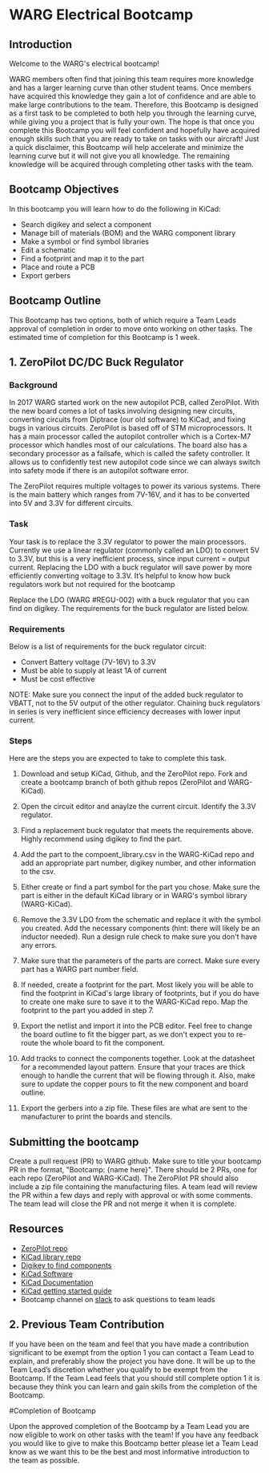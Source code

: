 ﻿
# WARG Electrical Bootcamp

## Introduction
Welcome to the WARG's electrical bootcamp!

WARG members often find that joining this team requires more knowledge and has a larger learning curve than other student teams. Once members have acquired this knowledge they gain a lot of confidence and are able to make large contributions to the team. Therefore, this Bootcamp is designed as a first task to be completed to both help you through the learning curve, while giving you a project that is fully your own. The hope is that once you complete this Bootcamp you will feel confident and hopefully have acquired enough skills such that you are ready to take on tasks with our aircraft! Just a quick disclaimer, this Bootcamp will help accelerate and minimize the learning curve but it will not give you all knowledge. The remaining knowledge will be acquired through completing other tasks with the team.

## Bootcamp Objectives

In this bootcamp you will learn how to do the following in KiCad:

- Search digikey and select a component
- Manage bill of materials (BOM) and the WARG component library
- Make a symbol or find symbol libraries
- Edit a schematic
- Find a footprint and map it to the part
- Place and route a PCB
- Export gerbers

## Bootcamp Outline

This Bootcamp has two options, both of which require a Team Leads approval of completion in order to move onto working on other tasks. The estimated time of completion for this Bootcamp is 1 week.

## 1. ZeroPilot DC/DC Buck Regulator

### Background

In 2017 WARG started work on the new autopilot PCB, called ZeroPilot. With the new board comes a lot of tasks involving designing new circuits, converting circuits from Diptrace (our old software) to KiCad, and fixing bugs in various circuits. ZeroPilot is based off of STM microprocessors. It has a main processor called the autopilot controller which is a Cortex-M7 processor which handles most of our calculations. The board also has a secondary processor as a failsafe, which is called the safety controller. It allows us to confidently test new autopilot code since we can always switch into safety mode if there is an autopilot software error.

The ZeroPilot requires multiple voltages to power its various systems. There is the main battery which ranges from 7V-16V, and it has to be converted into 5V and 3.3V for different circuits.

### Task

Your task is to replace the 3.3V regulator to power the main processors. Currently we use a linear regulator (commonly called an LDO) to convert 5V to 3.3V, but this is a very inefficient process, since input current = output current. Replacing the LDO with a buck regulator will save power by more efficiently converting voltage to 3.3V. It’s helpful to know how buck regulators work but not required for the bootcamp

Replace the LDO (WARG #REGU-002) with a buck regulator that you can find on digikey. The requirements for the buck regulator are listed below.

### Requirements

Below is a list of requirements for the buck regulator circuit:

- Convert Battery voltage (7V-16V) to 3.3V
- Must be able to supply at least 1A of current
- Must be cost effective

NOTE: Make sure you connect the input of the added buck regulator to VBATT, not to the 5V output of the other regulator. Chaining buck regulators in series is very inefficient since efficiency decreases with lower input current.

### Steps

Here are the steps you are expected to take to complete this task.

1. Download and setup KiCad, Github, and the ZeroPilot repo. Fork and create a bootcamp branch of both github repos (ZeroPilot and WARG-KiCad).

2. Open the circuit editor and anaylze the current circuit. Identify the 3.3V regulator.

3. Find a replacement buck regulator that meets the requirements above. Highly recommend using digikey to find the part.

4. Add the part to the compoent_library.csv in the WARG-KiCad repo and add an appropriate part number, digikey number, and other information to the csv.

5. Either create or find a part symbol for the part you chose. Make sure the part is either in the default KiCad library or in WARG's symbol library (WARG-KiCad).

6. Remove the 3.3V LDO from the schematic and replace it with the symbol you created. Add the necessary components (hint: there will likely be an inductor needed). Run a design rule check to make sure you don't have any errors.

7. Make sure that the parameters of the parts are correct. Make sure every part has a WARG part number field.

8. If needed, create a footprint for the part. Most likely you will be able to find the footprint in KiCad's large library of footprints, but if you do have to create one make sure to save it to the WARG-KiCad repo. Map the footprint to the part you added in step 7.

9. Export the netlist and import it into the PCB editor. Feel free to change the board outline to fit the bigger part, as we don't expect you to re-route the whole board to fit the component.

10. Add tracks to connect the components together. Look at the datasheet for a recommended layout pattern. Ensure that your traces are thick enough to handle the current that will be flowing through it. Also, make sure to update the copper pours to fit the new component and board outline.

11. Export the gerbers into a zip file. These files are what are sent to the manufacturer to print the boards and stencils.

## Submitting the bootcamp

Create a pull request (PR) to WARG github. Make sure to title your bootcamp PR in the format, "Bootcamp: {name here}". There should be 2 PRs, one for each repo (ZeroPilot and WARG-KiCad). The ZeroPilot PR should also include a zip file containing the manufacturing files. A team lead will review the PR within a few days and reply with approval or with some comments. The team lead will close the PR and not merge it when it is complete.


## Resources

- [ZeroPilot repo](https://github.com/UWARG/ZeroPilot-HW)
- [KiCad library repo](https://github.com/UWARG/ZeroPilot-HW)
- [Digikey to find components](https://www.digikey.com/)
- [KiCad Software](http://kicad-pcb.org/)
- [KiCad Documentation](http://kicad-pcb.org/help/documentation/)
- [KiCad getting started guide](http://docs.kicad-pcb.org/stable/en/getting_started_in_kicad.pdf)
-  Bootcamp channel on  [slack](https://uwarg.slack.com) to ask questions to team leads

## 2. Previous Team Contribution

If you have been on the team and feel that you have made a contribution significant to be exempt from the option 1 you can contact a Team Lead to explain, and preferably show the project you have done. It will be up to the Team Lead’s discretion whether you qualify to be exempt from the Bootcamp. If the Team Lead feels that you should still complete option 1 it is because they think you can learn and gain skills from the completion of the Bootcamp.

#Completion of Bootcamp

Upon the approved completion of the Bootcamp by a Team Lead you are now eligible to work on other tasks with the team! If you have any feedback you would like to give to make this Bootcamp better please let a Team Lead know as we want this to be the best and most informative introduction to the team as possible.
